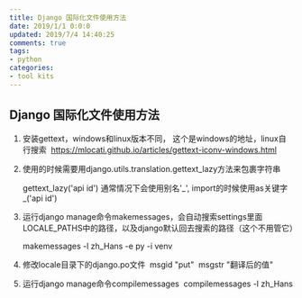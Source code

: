 ```yaml
---
title: Django 国际化文件使用方法
date: 2019/1/1 0:0:0
updated: 2019/7/4 14:40:25
comments: true
tags:
- python
categories:
- tool kits
---
```




## Django 国际化文件使用方法

1. 安装gettext，windows和linux版本不同，
   ​    这个是windows的地址，linux自行搜索
   ​    https://mlocati.github.io/articles/gettext-iconv-windows.html

   
   
2. 使用的时候需要用django.utils.translation.gettext_lazy方法来包裹字符串

    gettext_lazy('api id')
    通常情况下会使用别名'_', import的时候使用as关键字
    _('api id')

    

3. 运行django manage命令makemessages，会自动搜索settings里面LOCALE_PATHS中的路径，以及django默认回去搜索的路径（这个不用管它）

    makemessages -l zh_Hans -e py -i venv

    

4. 修改locale目录下的django.po文件
   ​    msgid "put"
   ​    msgstr "翻译后的值"

   


5. 运行django manage命令compilemessages
   ​    compilemessages -l zh_Hans